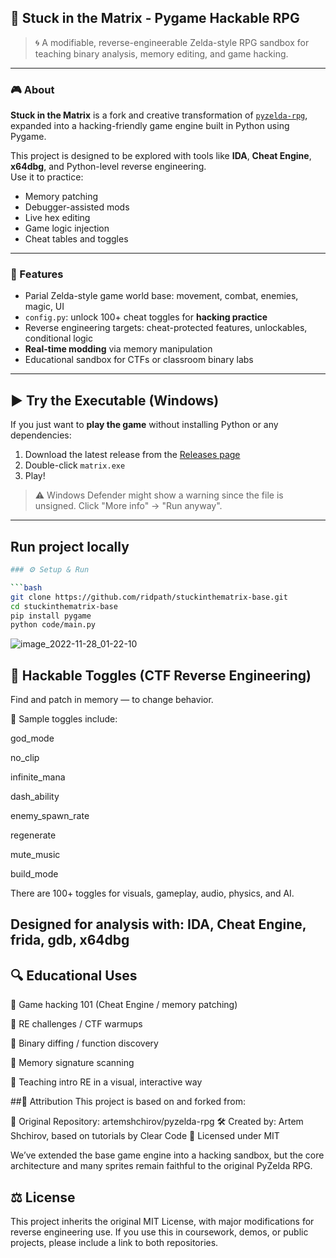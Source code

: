 ## 🧠 Stuck in the Matrix - Pygame Hackable RPG

> 🌀 A modifiable, reverse-engineerable Zelda-style RPG sandbox for teaching binary analysis, memory editing, and game hacking.

---

### 🎮 About

**Stuck in the Matrix** is a fork and creative transformation of [`pyzelda-rpg`](https://github.com/artemshchirov/pyzelda-rpg), expanded into a hacking-friendly game engine built in Python using Pygame.

This project is designed to be explored with tools like **IDA**, **Cheat Engine**, **x64dbg**, and Python-level reverse engineering.  
Use it to practice:

- Memory patching  
- Debugger-assisted mods  
- Live hex editing  
- Game logic injection  
- Cheat tables and toggles

---

### 🧪 Features

- Parial Zelda-style game world base: movement, combat, enemies, magic, UI  
- `config.py`: unlock 100+ cheat toggles for **hacking practice**  
- Reverse engineering targets: cheat-protected features, unlockables, conditional logic  
- **Real-time modding** via memory manipulation  
- Educational sandbox for CTFs or classroom binary labs  

---
## ▶️ Try the Executable (Windows)

If you just want to **play the game** without installing Python or any dependencies:

1. Download the latest release from the [Releases page](https://github.com/ridpath/stuckinthematrix-base/releases)
3. Double-click `matrix.exe` 
4. Play!

> ⚠️ Windows Defender might show a warning since the file is unsigned. Click "More info" → "Run anyway".

---

## Run project locally

```bash
### ⚙️ Setup & Run

```bash
git clone https://github.com/ridpath/stuckinthematrix-base.git
cd stuckinthematrix-base
pip install pygame
python code/main.py
```

![image_2022-11-28_01-22-10](https://user-images.githubusercontent.com/78075439/204165230-b9c48243-f1b8-4906-8088-5a5233865587.png)


## 🧬 Hackable Toggles (CTF Reverse Engineering)

Find and patch in memory — to change behavior.

🔐 Sample toggles include:

god_mode

no_clip

infinite_mana

dash_ability

enemy_spawn_rate

regenerate

mute_music

build_mode

There are 100+ toggles for visuals, gameplay, audio, physics, and AI.

Designed for analysis with: IDA, Cheat Engine, frida, gdb, x64dbg 
---
## 🔍 Educational Uses
🔧 Game hacking 101 (Cheat Engine / memory patching)

🧠 RE challenges / CTF warmups

🧬 Binary diffing / function discovery

🎯 Memory signature scanning

🏫 Teaching intro RE in a visual, interactive way


##🧾 Attribution
This project is based on and forked from:

🧩 Original Repository: artemshchirov/pyzelda-rpg
🛠 Created by: Artem Shchirov, based on tutorials by Clear Code
📄 Licensed under MIT

We’ve extended the base game engine into a hacking sandbox, but the core architecture and many sprites remain faithful to the original PyZelda RPG.

## ⚖️ License
This project inherits the original MIT License, with major modifications for reverse engineering use.
If you use this in coursework, demos, or public projects, please include a link to both repositories.

